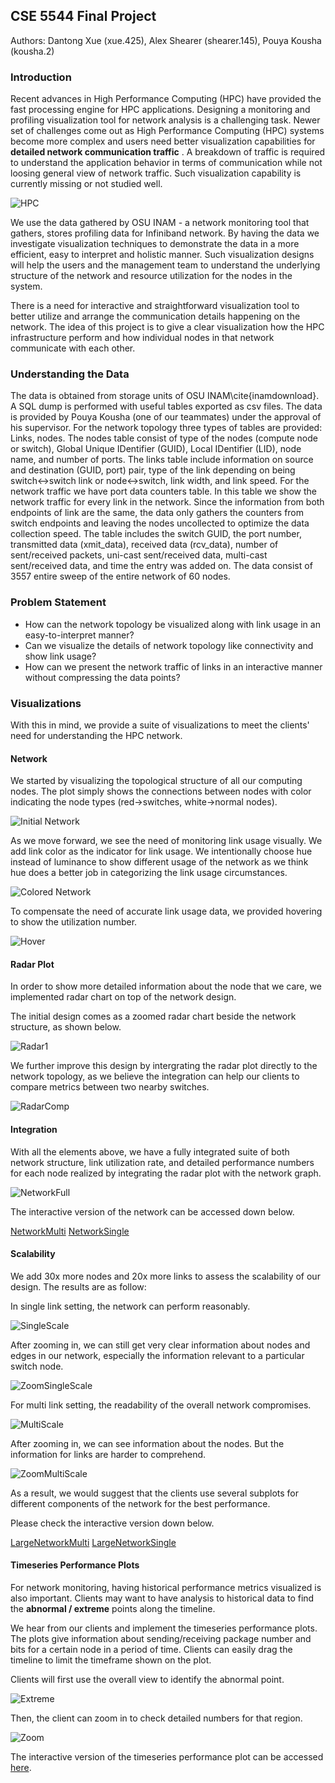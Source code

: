 ## CSE 5544 Final Project

Authors: 
Dantong Xue (xue.425), Alex Shearer (shearer.145), Pouya Kousha (kousha.2)

### Introduction

Recent advances in High Performance Computing (HPC) have provided the fast processing engine for HPC applications.
Designing a monitoring and profiling visualization tool for network
analysis is a challenging task. 
Newer set of challenges come out as High Performance Computing (HPC) systems become more complex and users need better visualization capabilities for **detailed network communication traffic** . A breakdown of traffic is required to understand the application behavior in terms of communication while not loosing general view of network traffic. Such visualization capability is currently missing or not studied well.  

![HPC](supercomputer.jpeg)

We use the data gathered by OSU INAM - a network monitoring tool that gathers, stores profiling data for Infiniband network. By having the data we investigate visualization techniques to demonstrate the data in a more efficient, easy to interpret and holistic manner. Such visualization designs will help the users and the management team to understand the underlying structure of the network and resource utilization for the nodes in the system.

There is a need for interactive and straightforward visualization tool to better utilize and arrange the communication details happening on the network. The idea of this project is to give a clear visualization how the HPC infrastructure perform and how individual nodes in that network communicate with each other.
### Understanding the Data

The data is obtained from storage units of OSU INAM\cite{inamdownload}. A SQL dump is performed with useful tables exported as csv files. The data is provided by Pouya Kousha (one of our teammates) under the approval of his supervisor. For the network topology three types of tables are provided: Links, nodes. The nodes table consist of type of the nodes (compute node or switch), Global Unique IDentifier (GUID), Local IDentifier (LID), node name, and number of ports. The links table include information on source and destination (GUID, port) pair, type of the link depending on being switch<->switch link or node<->switch, link width, and link speed. For the network traffic we have port data counters table. In this table we show the network traffic for every link in the network. Since the information from both endpoints of link are the same, the data only gathers the counters from switch endpoints and leaving the nodes uncollected to optimize the data collection speed. The table includes the switch GUID, the port number, transmitted data (xmit\_data), received data (rcv\_data), number of sent/received packets, uni-cast sent/received data, multi-cast sent/received data, and time the entry was added on. The data consist of 3557 entire sweep of the entire network of 60 nodes. 

### Problem Statement

* How can the network topology be visualized along with link usage in an easy-to-interpret manner?
* Can we visualize the details of network topology like connectivity and show link usage?
* How can we present the network traffic of links in an interactive manner without compressing the data points?

### Visualizations

With this in mind, we provide a suite of visualizations to meet the clients' need for understanding the HPC network.

#### Network
We started by visualizing the topological structure of all our computing nodes. The plot simply shows the connections between nodes with color indicating the node types (red->switches, white->normal nodes).

![Initial Network](InitNetwork.png)

As we move forward, we see the need of monitoring link usage visually. We add link color as the indicator for link usage. We intentionally choose hue instead of luminance to show different usage of the network as we think hue does a better job in categorizing the link usage circumstances.

![Colored Network](ColorNet.png)

 To compensate the need of accurate link usage data, we provided hovering to show the utilization number.

 ![Hover](OnHover.png)

#### Radar Plot

In order to show more detailed information about the node that we care, we implemented radar chart on top of the network design.

The initial design comes as a zoomed radar chart beside the network structure, as shown below.

![Radar1](Radar1.png)

We further improve this design by intergrating the radar plot directly to the network topology, as we believe the integration can help our clients to compare metrics between two nearby switches.

![RadarComp](RadarComp.png)

#### Integration

With all the elements above, we have a fully integrated suite of both network structure, link utilization rate, and detailed performance numbers for each node realized by integrating the radar plot with the network graph.

![NetworkFull](NetworkFull.png)

The interactive version of the network can be accessed down below.

[NetworkMulti](radar_network_multi.html)
[NetworkSingle](radar_network.html)

#### Scalability

We add 30x more nodes and 20x more links to assess the scalability of our design. The results are as follow:

In single link setting, the network can perform reasonably.

![SingleScale](single_scale.png)

After zooming in, we can still get very clear information about nodes and edges in our network, especially the information relevant to a particular switch node.

![ZoomSingleScale](zoom_single_scale.png)

For multi link setting, the readability of the overall network compromises.

![MultiScale](multi_scale.png)

After zooming in, we can see information about the nodes. But the information for links are harder to comprehend.

![ZoomMultiScale](zoom_multi_scale.png)

As a result, we would suggest that the clients use several subplots for different components of the network for the best performance.

Please check the interactive version down below.

[LargeNetworkMulti](radar_network_multi_scale.html)
[LargeNetworkSingle](radar_network_scale.html)

#### Timeseries Performance Plots

For network monitoring, having historical performance metrics visualized is also important. Clients may want to have analysis to historical data to find the **abnormal / extreme** points along the timeline.

We hear from our clients and implement the timeseries performance plots. The plots give information about sending/receiving package number and bits for a certain node in a period of time. Clients can easily drag the timeline to limit the timeframe shown on the plot.

Clients will first use the overall view to identify the abnormal point.

![Extreme](NoZoom.png)

Then, the client can zoom in to check detailed numbers for that region.

![Zoom](Zoom.png)

The interactive version of the timeseries performance plot can be accessed [here](data_line_plot.html).
